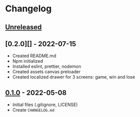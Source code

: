 # Changelog

## [Unreleased][unreleased]

## [0.2.0][] - 2022-07-15

- Created README.md
- Npm initialized
- Installed eslint, prettier, nodemon
- Created assets canvas preloader
- Created localized drawer for 3 screens: game, win and lose

## [0.1.0][] - 2022-05-08

- Initial files (.gitignore, LICENSE)
- Create `CHANGELOG.md`

[unreleased]: https://github.com/nieopierzony/IntervalsTrainer/compare/v0.1.0....HEAD
[0.1.0]: https://github.com/nieopierzony/IntervalsTrainer/releases/tag/v0.1.0
